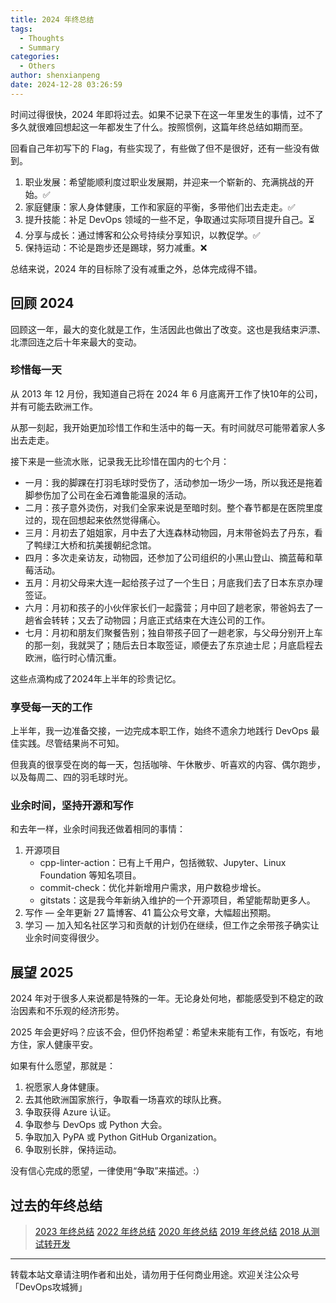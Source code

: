 ```yaml
---
title: 2024 年终总结
tags:
  - Thoughts
  - Summary
categories:
  - Others
author: shenxianpeng
date: 2024-12-28 03:26:59
---
```


时间过得很快，2024 年即将过去。如果不记录下在这一年里发生的事情，过不了多久就很难回想起这一年都发生了什么。按照惯例，这篇年终总结如期而至。

回看自己年初写下的 Flag，有些实现了，有些做了但不是很好，还有一些没有做到。

<!-- more -->

1. 职业发展：希望能顺利度过职业发展期，并迎来一个崭新的、充满挑战的开始。✅
2. 家庭健康：家人身体健康，工作和家庭的平衡，多带他们出去走走。✅
3. 提升技能：补足 DevOps 领域的一些不足，争取通过实际项目提升自己。⏳
4. 分享与成长：通过博客和公众号持续分享知识，以教促学。✅
5. 保持运动：不论是跑步还是踢球，努力减重。❌

总结来说，2024 年的目标除了没有减重之外，总体完成得不错。

## 回顾 2024

回顾这一年，最大的变化就是工作，生活因此也做出了改变。这也是我结束沪漂、北漂回连之后十年来最大的变动。

### 珍惜每一天

从 2013 年 12 月份，我知道自己将在 2024 年 6 月底离开工作了快10年的公司，并有可能去欧洲工作。

从那一刻起，我开始更加珍惜工作和生活中的每一天。有时间就尽可能带着家人多出去走走。

接下来是一些流水账，记录我无比珍惜在国内的七个月：

* 一月：我的脚踝在打羽毛球时受伤了，活动参加一场少一场，所以我还是拖着脚参伤加了公司在金石滩鲁能温泉的活动。
* 二月：孩子意外烫伤，对我们全家来说是至暗时刻。整个春节都是在医院里度过的，现在回想起来依然觉得痛心。
* 三月：月初去了姐姐家，月中去了大连森林动物园，月末带爸妈去了丹东，看了鸭绿江大桥和抗美援朝纪念馆。
* 四月：多次走亲访友，动物园，还参加了公司组织的小黑山登山、摘蓝莓和草莓活动。
* 五月：月初父母来大连一起给孩子过了一个生日；月底我们去了日本东京办理签证。
* 六月：月初和孩子的小伙伴家长们一起露营；月中回了趟老家，带爸妈去了一趟省会转转；又去了动物园；月底正式结束在大连公司的工作。
* 七月：月初和朋友们聚餐告别；独自带孩子回了一趟老家，与父母分别开上车的那一刻，我就哭了；随后去日本取签证，顺便去了东京迪士尼；月底启程去欧洲，临行时心情沉重。

这些点滴构成了2024年上半年的珍贵记忆。

### 享受每一天的工作

上半年，我一边准备交接，一边完成本职工作，始终不遗余力地践行 DevOps 最佳实践。尽管结果尚不可知。

但我真的很享受在岗的每一天，包括咖啡、午休散步、听喜欢的内容、偶尔跑步，以及每周二、四的羽毛球时光。

### 业余时间，坚持开源和写作

和去年一样，业余时间我还做着相同的事情：

1. 开源项目
    * cpp-linter-action：已有上千用户，包括微软、Jupyter、Linux Foundation 等知名项目。
    * commit-check：优化并新增用户需求，用户数稳步增长。
    * gitstats：这是我今年新纳入维护的一个开源项目，希望能帮助更多人。
2. 写作 — 全年更新 27 篇博客、41 篇公众号文章，大幅超出预期。
3. 学习 — 加入知名社区学习和贡献的计划仍在继续，但工作之余带孩子确实让业余时间变得很少。

## 展望 2025

2024 年对于很多人来说都是特殊的一年。无论身处何地，都能感受到不稳定的政治因素和不乐观的经济形势。

2025 年会更好吗？应该不会，但仍怀抱希望：希望未来能有工作，有饭吃，有地方住，家人健康平安。

如果有什么愿望，那就是：

1. 祝愿家人身体健康。
2. 去其他欧洲国家旅行，争取看一场喜欢的球队比赛。
3. 争取获得 Azure 认证。
4. 争取参与 DevOps 或 Python 大会。
5. 争取加入 PyPA 或 Python GitHub Organization。
6. 争取别长胖，保持运动。

没有信心完成的愿望，一律使用“争取”来描述。:）

## 过去的年终总结

> [2023 年终总结](https://shenxianpeng.github.io/2023/12/2023-summary/)
> [2022 年终总结](https://shenxianpeng.github.io/2022/12/2022-summary/)
> [2020 年终总结](https://shenxianpeng.github.io/2020/12/2020-summary/)
> [2019 年终总结](https://shenxianpeng.github.io/2019/12/2019-summary/)
> [2018 从测试转开发](https://shenxianpeng.github.io/2018/12/from-qa-to-dev/)

---

转载本站文章请注明作者和出处，请勿用于任何商业用途。欢迎关注公众号「DevOps攻城狮」
